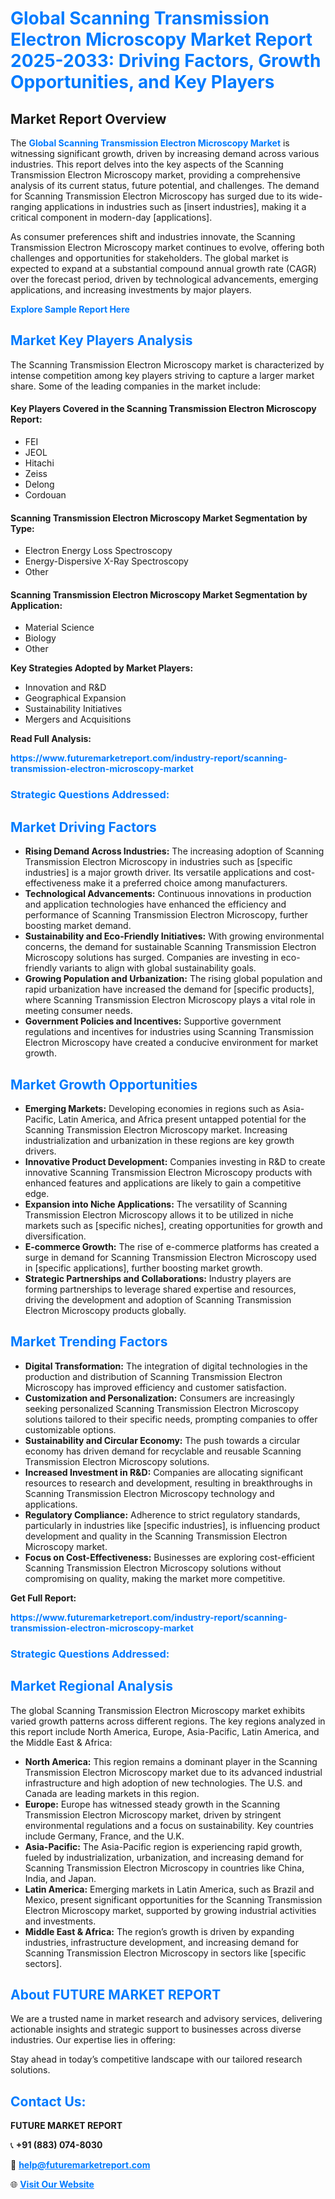 <h1 style="color: #007BFF;">Global Scanning Transmission Electron Microscopy Market Report 2025-2033: Driving Factors, Growth Opportunities, and Key Players</h1>

<section id="overview">
<h2>Market Report Overview</h2>
<p>The <a href="https://www.futuremarketreport.com/industry-report/scanning-transmission-electron-microscopy-market" style="color: #007BFF; text-decoration: none;"><strong>Global Scanning Transmission Electron Microscopy Market</strong></a> is witnessing significant growth, driven by increasing demand across various industries. This report delves into the key aspects of the Scanning Transmission Electron Microscopy market, providing a comprehensive analysis of its current status, future potential, and challenges. The demand for Scanning Transmission Electron Microscopy has surged due to its wide-ranging applications in industries such as [insert industries], making it a critical component in modern-day [applications].</p>
<p>As consumer preferences shift and industries innovate, the Scanning Transmission Electron Microscopy market continues to evolve, offering both challenges and opportunities for stakeholders. The global market is expected to expand at a substantial compound annual growth rate (CAGR) over the forecast period, driven by technological advancements, emerging applications, and increasing investments by major players.</p>
</section>

<section id="overview">
<p><a href="https://www.futuremarketreport.com/request-sample/reportId=91409" style="color: #007BFF; text-decoration: none;"><strong>Explore Sample Report Here</strong></a></p>
</section>

<section id="key-players">
<h2 style="color: #007BFF;">Market Key Players Analysis</h2>
<p>The Scanning Transmission Electron Microscopy market is characterized by intense competition among key players striving to capture a larger market share. Some of the leading companies in the market include:</p>
<h4>Key Players Covered in the Scanning Transmission Electron Microscopy Report:</h4>
<ul><li>FEI</li><li>JEOL</li><li>Hitachi</li><li>Zeiss</li><li>Delong</li><li>Cordouan</li></ul>
<h4>Scanning Transmission Electron Microscopy Market Segmentation by Type:</h4>
<ul><li>Electron Energy Loss Spectroscopy</li><li>Energy-Dispersive X-Ray Spectroscopy</li><li>Other</li></ul>

<h4>Scanning Transmission Electron Microscopy Market Segmentation by Application:</h4>
<ul><li>Material Science</li><li>Biology</li><li>Other</li></ul>
<p><strong>Key Strategies Adopted by Market Players:</strong></p>
<ul>
<li>Innovation and R&D</li>
<li>Geographical Expansion</li>
<li>Sustainability Initiatives</li>
<li>Mergers and Acquisitions</li>
</ul>
</section>

<section>
<p><strong>Read Full Analysis: </strong></p><a href="https://www.futuremarketreport.com/industry-report/scanning-transmission-electron-microscopy-market" style="color: #007BFF; text-decoration: none;"><strong>https://www.futuremarketreport.com/industry-report/scanning-transmission-electron-microscopy-market</strong></a>
<h3 style="color: #007BFF;">Strategic Questions Addressed:</h3>
</section>

<section id="driving-factors">
<h2 style="color: #007BFF;">Market Driving Factors</h2>
<ul>
<li><strong>Rising Demand Across Industries:</strong> The increasing adoption of Scanning Transmission Electron Microscopy in industries such as [specific industries] is a major growth driver. Its versatile applications and cost-effectiveness make it a preferred choice among manufacturers.</li>
<li><strong>Technological Advancements:</strong> Continuous innovations in production and application technologies have enhanced the efficiency and performance of Scanning Transmission Electron Microscopy, further boosting market demand.</li>
<li><strong>Sustainability and Eco-Friendly Initiatives:</strong> With growing environmental concerns, the demand for sustainable Scanning Transmission Electron Microscopy solutions has surged. Companies are investing in eco-friendly variants to align with global sustainability goals.</li>
<li><strong>Growing Population and Urbanization:</strong> The rising global population and rapid urbanization have increased the demand for [specific products], where Scanning Transmission Electron Microscopy plays a vital role in meeting consumer needs.</li>
<li><strong>Government Policies and Incentives:</strong> Supportive government regulations and incentives for industries using Scanning Transmission Electron Microscopy have created a conducive environment for market growth.</li>
</ul>
</section>

<section id="growth-opportunities">
<h2 style="color: #007BFF;">Market Growth Opportunities</h2>
<ul>
<li><strong>Emerging Markets:</strong> Developing economies in regions such as Asia-Pacific, Latin America, and Africa present untapped potential for the Scanning Transmission Electron Microscopy market. Increasing industrialization and urbanization in these regions are key growth drivers.</li>
<li><strong>Innovative Product Development:</strong> Companies investing in R&D to create innovative Scanning Transmission Electron Microscopy products with enhanced features and applications are likely to gain a competitive edge.</li>
<li><strong>Expansion into Niche Applications:</strong> The versatility of Scanning Transmission Electron Microscopy allows it to be utilized in niche markets such as [specific niches], creating opportunities for growth and diversification.</li>
<li><strong>E-commerce Growth:</strong> The rise of e-commerce platforms has created a surge in demand for Scanning Transmission Electron Microscopy used in [specific applications], further boosting market growth.</li>
<li><strong>Strategic Partnerships and Collaborations:</strong> Industry players are forming partnerships to leverage shared expertise and resources, driving the development and adoption of Scanning Transmission Electron Microscopy products globally.</li>
</ul>
</section>

<section id="trending-factors">
<h2 style="color: #007BFF;">Market Trending Factors</h2>
<ul>
<li><strong>Digital Transformation:</strong> The integration of digital technologies in the production and distribution of Scanning Transmission Electron Microscopy has improved efficiency and customer satisfaction.</li>
<li><strong>Customization and Personalization:</strong> Consumers are increasingly seeking personalized Scanning Transmission Electron Microscopy solutions tailored to their specific needs, prompting companies to offer customizable options.</li>
<li><strong>Sustainability and Circular Economy:</strong> The push towards a circular economy has driven demand for recyclable and reusable Scanning Transmission Electron Microscopy solutions.</li>
<li><strong>Increased Investment in R&D:</strong> Companies are allocating significant resources to research and development, resulting in breakthroughs in Scanning Transmission Electron Microscopy technology and applications.</li>
<li><strong>Regulatory Compliance:</strong> Adherence to strict regulatory standards, particularly in industries like [specific industries], is influencing product development and quality in the Scanning Transmission Electron Microscopy market.</li>
<li><strong>Focus on Cost-Effectiveness:</strong> Businesses are exploring cost-efficient Scanning Transmission Electron Microscopy solutions without compromising on quality, making the market more competitive.</li>
</ul>
</section>

<section>
<p><strong>Get Full Report: </strong></p><a href="https://www.futuremarketreport.com/industry-report/scanning-transmission-electron-microscopy-market" style="color: #007BFF; text-decoration: none;"><strong>https://www.futuremarketreport.com/industry-report/scanning-transmission-electron-microscopy-market</strong></a>
<h3 style="color: #007BFF;">Strategic Questions Addressed:</h3>
</section>


<section id="regional-analysis">
<h2 style="color: #007BFF;">Market Regional Analysis</h2>
<p>The global Scanning Transmission Electron Microscopy market exhibits varied growth patterns across different regions. The key regions analyzed in this report include North America, Europe, Asia-Pacific, Latin America, and the Middle East & Africa:</p>
<ul>
<li><strong>North America:</strong> This region remains a dominant player in the Scanning Transmission Electron Microscopy market due to its advanced industrial infrastructure and high adoption of new technologies. The U.S. and Canada are leading markets in this region.</li>
<li><strong>Europe:</strong> Europe has witnessed steady growth in the Scanning Transmission Electron Microscopy market, driven by stringent environmental regulations and a focus on sustainability. Key countries include Germany, France, and the U.K.</li>
<li><strong>Asia-Pacific:</strong> The Asia-Pacific region is experiencing rapid growth, fueled by industrialization, urbanization, and increasing demand for Scanning Transmission Electron Microscopy in countries like China, India, and Japan.</li>
<li><strong>Latin America:</strong> Emerging markets in Latin America, such as Brazil and Mexico, present significant opportunities for the Scanning Transmission Electron Microscopy market, supported by growing industrial activities and investments.</li>
<li><strong>Middle East & Africa:</strong> The region’s growth is driven by expanding industries, infrastructure development, and increasing demand for Scanning Transmission Electron Microscopy in sectors like [specific sectors].</li>
</ul>
</section>

<footer>
<h2 style="color: #007BFF;">About FUTURE MARKET REPORT</h2>
<p>We are a trusted name in market research and advisory services, delivering actionable insights and strategic support to businesses across diverse industries. Our expertise lies in offering:</p>

<p>Stay ahead in today’s competitive landscape with our tailored research solutions.</p>

<h2 style="color: #007BFF;">Contact Us:</h2>
<p><strong>FUTURE MARKET REPORT</strong></p>
<p>📞 <strong>+91 (883) 074-8030</strong></p>
<p>📧 <strong><a href="mailto:help@futuremarketreport.com" style="color: #007BFF;">help@futuremarketreport.com</a></strong></p>
<p>🌐 <strong><a href="https://www.futuremarketreport.com/" style="color: #007BFF;">Visit Our Website</a></strong></p>
</footer>